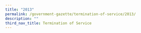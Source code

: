 ```yaml
---
title: "2013"
permalink: /government-gazette/termination-of-service/2013/
description: ""
third_nav_title: Termination of Service
---
```

